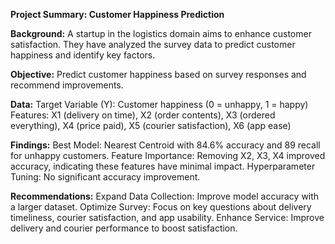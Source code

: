 **Project Summary: Customer Happiness Prediction**

**Background:**
A startup in the logistics domain aims to enhance customer satisfaction. They have analyzed the survey data to predict customer happiness and identify key factors.

**Objective:**
Predict customer happiness based on survey responses and recommend improvements.

**Data:**
Target Variable (Y): Customer happiness (0 = unhappy, 1 = happy)
Features: X1 (delivery on time), X2 (order contents), X3 (ordered everything), X4 (price paid), X5 (courier satisfaction), X6 (app ease)

**Findings:**
Best Model: Nearest Centroid with 84.6% accuracy and 89 recall for unhappy customers.
Feature Importance: Removing X2, X3, X4 improved accuracy, indicating these features have minimal impact.
Hyperparameter Tuning: No significant accuracy improvement.

**Recommendations:**
Expand Data Collection: Improve model accuracy with a larger dataset.
Optimize Survey: Focus on key questions about delivery timeliness, courier satisfaction, and app usability.
Enhance Service: Improve delivery and courier performance to boost satisfaction.
